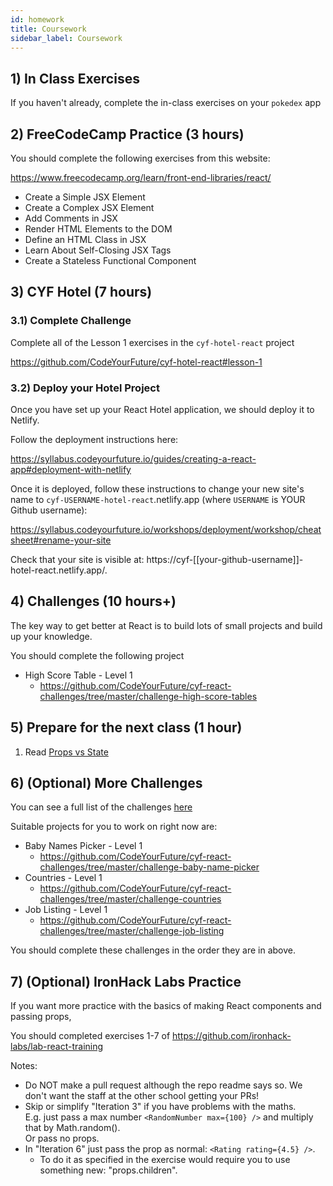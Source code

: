```yaml
---
id: homework
title: Coursework
sidebar_label: Coursework
---
```


## 1) In Class Exercises

If you haven't already, complete the in-class exercises on your `pokedex` app

## 2) FreeCodeCamp Practice (3 hours)

You should complete the following exercises from this website:

https://www.freecodecamp.org/learn/front-end-libraries/react/

- Create a Simple JSX Element
- Create a Complex JSX Element
- Add Comments in JSX
- Render HTML Elements to the DOM
- Define an HTML Class in JSX
- Learn About Self-Closing JSX Tags
- Create a Stateless Functional Component

## 3) CYF Hotel (7 hours)

### 3.1) Complete Challenge

Complete all of the Lesson 1 exercises in the `cyf-hotel-react` project

https://github.com/CodeYourFuture/cyf-hotel-react#lesson-1

### 3.2) Deploy your Hotel Project

Once you have set up your React Hotel application, we should deploy it to Netlify.

Follow the deployment instructions here:

https://syllabus.codeyourfuture.io/guides/creating-a-react-app#deployment-with-netlify

Once it is deployed, follow these instructions to change your new site's name to `cyf-USERNAME-hotel-react`.netlify.app (where `USERNAME` is YOUR Github username):

https://syllabus.codeyourfuture.io/workshops/deployment/workshop/cheatsheet#rename-your-site

Check that your site is visible at: https://cyf-[[your-github-username]]-hotel-react.netlify.app/.

## 4) Challenges (10 hours+)

The key way to get better at React is to build lots of small projects and build up your knowledge.

You should complete the following project

- High Score Table - Level 1
  - https://github.com/CodeYourFuture/cyf-react-challenges/tree/master/challenge-high-score-tables

## 5) Prepare for the next class (1 hour)

1. Read [Props vs State](https://kentcdodds.com/blog/props-vs-state)

## 6) (Optional) More Challenges

You can see a full list of the challenges [here](https://github.com/CodeYourFuture/cyf-react-challenges/)

Suitable projects for you to work on right now are:

- Baby Names Picker - Level 1
  - https://github.com/CodeYourFuture/cyf-react-challenges/tree/master/challenge-baby-name-picker
- Countries - Level 1
  - https://github.com/CodeYourFuture/cyf-react-challenges/tree/master/challenge-countries
- Job Listing - Level 1
  - https://github.com/CodeYourFuture/cyf-react-challenges/tree/master/challenge-job-listing

You should complete these challenges in the order they are in above.

## 7) (Optional) IronHack Labs Practice

If you want more practice with the basics of making React components and passing props,

You should completed exercises 1-7 of https://github.com/ironhack-labs/lab-react-training

Notes:

- Do NOT make a pull request although the repo readme says so. We don't want the staff at the other school getting your PRs!
- Skip or simplify "Iteration 3" if you have problems with the maths.  
   E.g. just pass a max number `<RandomNumber max={100} />` and multiply that by Math.random().  
   Or pass no props.
- In "Iteration 6" just pass the prop as normal: `<Rating rating={4.5} />`.
  - To do it as specified in the exercise would require you to use something new: "props.children".
